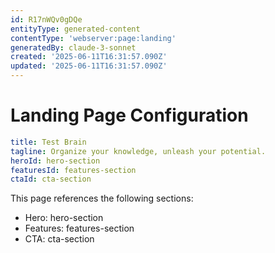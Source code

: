 ```yaml
---
id: R17nWQv0gDQe
entityType: generated-content
contentType: 'webserver:page:landing'
generatedBy: claude-3-sonnet
created: '2025-06-11T16:31:57.090Z'
updated: '2025-06-11T16:31:57.090Z'
---
```

# Landing Page Configuration

```yaml
title: Test Brain
tagline: Organize your knowledge, unleash your potential.
heroId: hero-section
featuresId: features-section
ctaId: cta-section

```

This page references the following sections:
- Hero: hero-section
- Features: features-section
- CTA: cta-section
